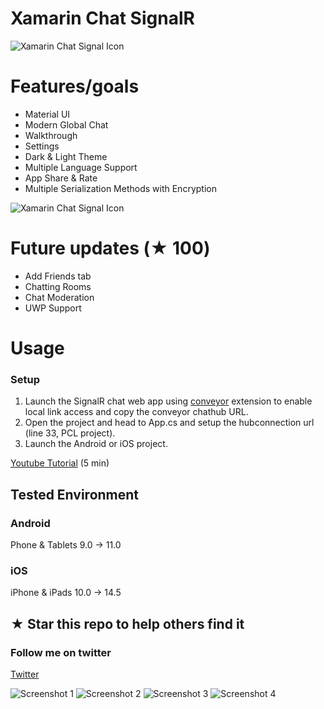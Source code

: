 # Xamarin Chat SignalR

![Xamarin Chat Signal Icon](docs/icon.png)

# Features/goals
- Material UI
- Modern Global Chat
- Walkthrough
- Settings
- Dark & Light Theme
- Multiple Language Support
- App Share & Rate
- Multiple Serialization Methods with Encryption

![Xamarin Chat Signal Icon](docs/ios.png)

# Future updates (★ 100)
- Add Friends tab
- Chatting Rooms
- Chat Moderation
- UWP Support

# Usage

### Setup
1. Launch the SignalR chat web app using [conveyor](https://conveyor.cloud?utm_source=conveyor&utm_medium=linkshare&utm_campaign=conveyor) extension to enable local link access and copy the conveyor chathub URL.
2. Open the project and head to App.cs and setup the hubconnection url (line 33, PCL project).
3. Launch the Android or iOS project.

[Youtube Tutorial](https://youtu.be/XJHMjS201nw) (5 min)

## Tested Environment

### Android
Phone & Tablets
9.0 -> 11.0
### iOS
iPhone & iPads
10.0 -> 14.5

## ★ Star this repo to help others find it

### Follow me on twitter
[Twitter](https://twitter.com/jihadkhawaja)

![Screenshot 1](images/Screenshot1.png)
![Screenshot 2](images/Screenshot1.png)
![Screenshot 3](images/Screenshot1.png)
![Screenshot 4](images/Screenshot1.png)
